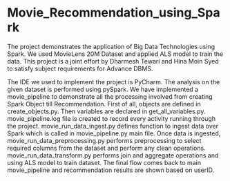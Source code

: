# Movie_Recommendation_using_Spark
The project demonstrates the application of Big Data Technologies using Spark.
We used MovieLens 20M Dataset and applied ALS model to train the data.
This project is a joint effort by Dharmesh Tewari and Hina Moin Syed to satisfy subject requirements for Advance DBMS.

The IDE we used to implement the project is PyCharm. The analysis on the given dataset is performed using pySpark.
We have implemented a movie_pipeline to demonstrate all the processing involved from creating Spark Object till Recommendation.
First of all, objects are defined in create_objects.py. Then variables are declared in get_all_variables.py.
movie_pipeline.log file is created to record every activity running through the project.
movie_run_data_ingest.py defines function to ingest data over Spark which is called in movie_pipeline.py main file.
Once data is ingested, movie_run_data_preprocessing.py performs preprocessing to select required columns from the dataset and perform any clean operations.
movie_run_data_transform.py performs join and aggregate operations and using ALS model to train dataset.
The final flow comes back to main movie_pipeline and recommendation results are shown based on userID.
